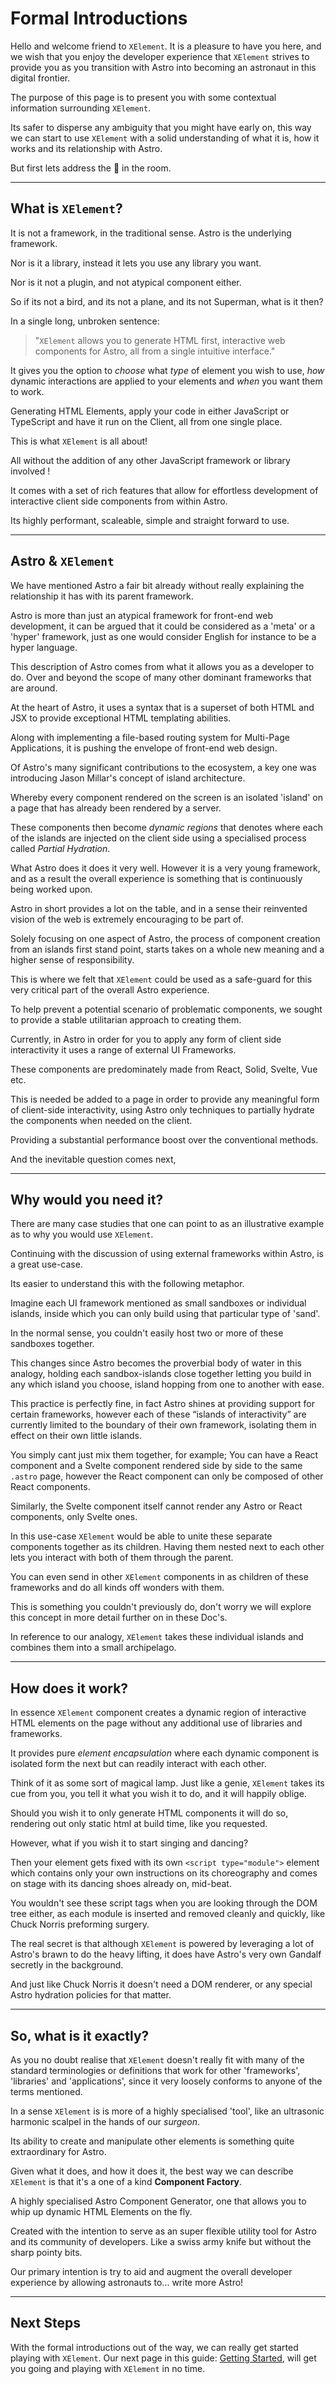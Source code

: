 # Formal Introductions

Hello and welcome friend to `XElement`. It is a pleasure to have you here, and we wish that you enjoy the developer experience that `XElement` strives to provide you as you transition with Astro into becoming an astronaut in this digital frontier.

The purpose of this page is to present you with some contextual information surrounding `XElement`.

Its safer to disperse any ambiguity that you might have early on, this way we can start to use `XElement` with a solid understanding of what it is, how it works and its relationship with Astro.

But first lets address the 🐘 in the room.

------------------

## What is `XElement`?

It is not a framework, in the traditional sense. Astro is the underlying framework. 

Nor is it a library, instead it lets you use any library you want.

Nor is it not a plugin, and not atypical component either.

So if its not a bird, and its not a plane, and its not Superman, what is it then?

In a single long, unbroken sentence:

> "`XElement` allows you to generate HTML first, interactive web components for Astro, all from a single intuitive interface."

It gives you the option to *choose* what *type* of element you wish to use, *how* dynamic interactions are applied to your elements and *when* you want them to work.

Generating HTML Elements, apply your code in either JavaScript or TypeScript and have it run on the Client, all from one single place. 

This is what `XElement` is all about!

All without the addition of any other JavaScript framework or library involved !

It comes with a set of rich features that allow for effortless development of interactive client side components from within Astro.

Its highly performant, scaleable, simple and straight forward to use.

------------------

## Astro & `XElement`

We have mentioned Astro a fair bit already without really explaining the relationship it has with its parent framework.

Astro is more than just an atypical framework for front-end web development, it can be argued that it could be considered as a 'meta' or a 'hyper' framework, just as one would consider English for instance to be a hyper language.

This description of Astro comes from what it allows you as a developer to do. Over and beyond the scope of many other dominant frameworks that are around.

At the heart of Astro, it uses a syntax that is a superset of both HTML and JSX to provide exceptional HTML templating abilities.

Along with implementing a file-based routing system for Multi-Page Applications, it is pushing the envelope of front-end web design.

Of Astro's many significant contributions to the ecosystem, a key one was introducing Jason Millar's concept of island architecture.

Whereby every component rendered on the screen is an isolated 'island' on a page that has already been rendered by a server.

These  components then become *dynamic regions* that denotes where each of the islands are injected on the client side using a specialised process called *Partial Hydration*.

What Astro does it does it very well. However it is a very young framework, and as a result the overall experience is something that is continuously being worked upon.

Astro in short provides a lot on the table, and in a sense their reinvented vision of the web is extremely encouraging to be part of.

Solely focusing on one aspect of Astro, the process of component creation from an islands first stand point, starts takes on a whole new meaning and a higher sense of responsibility.

This is where we felt that `XElement` could be used as a safe-guard for this very critical part of the overall Astro experience.

To help prevent a potential scenario of problematic components, we sought to provide a stable utilitarian approach to creating them.

Currently, in Astro in order for you to apply any form of client side interactivity it uses a range of external UI Frameworks.

These components are predominately made from React, Solid, Svelte, Vue etc.

This is needed be added to a page in order to provide any meaningful form of client-side interactivity, using Astro only techniques to partially hydrate the components when needed on the client.

Providing a substantial performance boost over the conventional methods.

And the inevitable question comes next,

------------------

## Why would you need it?

There are many case studies that one can point to as an illustrative example as to why you would use `XElement`.

Continuing with the discussion of using external frameworks within Astro, is a great use-case.

Its easier to understand this with the following metaphor.

Imagine each UI framework mentioned as small sandboxes or individual islands, inside which you can only build using that particular type of 'sand'.

In the normal sense, you couldn't easily host two or more of these sandboxes together.

This changes since Astro becomes the proverbial body of water in this analogy, holding each sandbox-islands close together letting you build in any which island you choose, island hopping from one to another with ease.

This practice is perfectly fine, in fact Astro shines at providing support for certain frameworks, however each of these “islands of interactivity” are currently limited to the boundary of their own framework, isolating them in effect on their own little islands.

You simply cant just mix them together, for example; You can have a React component and a Svelte component rendered side by side to the same `.astro` page, however the React component can only be composed of other React components.

Similarly, the Svelte component itself cannot render any Astro or React components, only Svelte ones.

In this use-case `XElement` would be able to unite these separate components together as its children. Having them nested next to each other lets you interact with both of them through the parent.

You can even send in other `XElement` components in as children of these frameworks and do all kinds off wonders with them.

This is something you couldn't previously do, don't worry we will explore this concept in more detail further on in these Doc's.

In reference to our analogy, `XElement` takes these individual islands and combines them into a small archipelago.

------------------

## How does it work?

In essence `XElement` component creates a dynamic region of interactive HTML elements on the page without any additional use of libraries and frameworks.

It provides pure *element encapsulation* where each dynamic component is isolated form the next but can readily interact with each other.

Think of it as some sort of magical lamp. Just like a genie, `XElement` takes its cue from you, you tell it what you wish it to do, and it will happily oblige.

Should you wish it to only generate HTML components it will do so, rendering out only static html at build time, like you requested.

However, what if you wish it to start singing and dancing?

Then your element gets fixed with its own `<script type="module">` element which contains only your own instructions on its choreography and comes on stage with its dancing shoes already on, mid-beat.

You wouldn't see these script tags when you are looking through the DOM tree either, as each module is inserted and removed cleanly and quickly, like Chuck Norris preforming surgery.

The real secret is that although `XElement` is powered by leveraging a lot of Astro's brawn to do the heavy lifting, it does have Astro's very own Gandalf secretly in the background.

And just like Chuck Norris it doesn't need a DOM renderer, or any special Astro hydration policies for that matter.

------------------

## So, what is it **exactly**?

As you no doubt realise that `XElement` doesn't really fit with many of the standard terminologies or definitions that work for other 'frameworks', 'libraries' and 'applications', since it very loosely conforms to anyone of the terms mentioned.

In a sense `XElement` is is more of a highly specialised 'tool', like an ultrasonic harmonic scalpel in the hands of our *surgeon*.

Its ability to create and manipulate other elements is something quite extraordinary for Astro.

Given what it does, and how it does it, the best way we can describe `XElement` is that it's a one of a kind **Component Factory**.

A highly specialised Astro Component Generator, one that allows you to whip up dynamic HTML Elements on the fly.

Created with the intention to serve as an super flexible utility tool for Astro and its community of developers. Like a swiss army knife but without the sharp pointy bits.

Our primary intention is try to aid and augment the overall developer experience by allowing astronauts to... write more Astro!

------------------

## Next Steps

With the formal introductions out of the way, we can really get started playing with `XElement`. Our next page in this guide: [Getting Started](/getting-started), will get you going and playing with `XElement` in no time.
